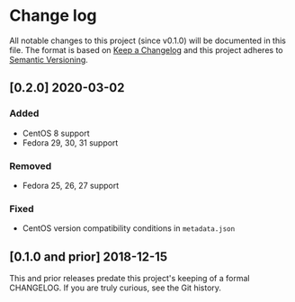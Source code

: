 <!--
This file is part of the doubledog-kmod Puppet module.
Copyright 2018-2020 John Florian
SPDX-License-Identifier: GPL-3.0-or-later

Template

## [VERSION] WIP
### Added
### Changed
### Deprecated
### Removed
### Fixed
### Security

-->

# Change log

All notable changes to this project (since v0.1.0) will be documented in this file.  The format is based on [Keep a Changelog](http://keepachangelog.com/en/1.0.0/) and this project adheres to [Semantic Versioning](http://semver.org).

## [0.2.0] 2020-03-02
### Added
- CentOS 8 support
- Fedora 29, 30, 31 support
### Removed
- Fedora 25, 26, 27 support
### Fixed
- CentOS version compatibility conditions in `metadata.json`

## [0.1.0 and prior] 2018-12-15

This and prior releases predate this project's keeping of a formal CHANGELOG.  If you are truly curious, see the Git history.
